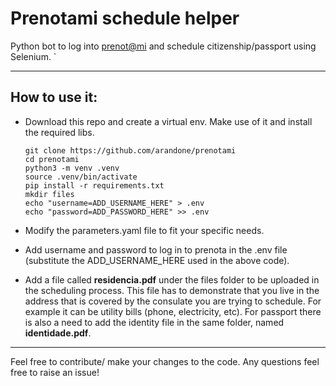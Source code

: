 # Prenotami schedule helper
Python bot to log into [prenot@mi](prenotami.esteri.it) and schedule citizenship/passport using Selenium. `

---

## How to use it:

- Download this repo and create a virtual env. Make use of it and install the required libs.
    ```
    git clone https://github.com/arandone/prenotami
    cd prenotami
    python3 -m venv .venv
    source .venv/bin/activate
    pip install -r requirements.txt
    mkdir files
    echo "username=ADD_USERNAME_HERE" > .env
    echo "password=ADD_PASSWORD_HERE" >> .env
    ```

- Modify the parameters.yaml file to fit your specific needs.

- Add username and password to log in to prenota in the .env file (substitute the ADD_USERNAME_HERE used in the above code).

- Add a file called **residencia.pdf** under the files folder to be uploaded in the scheduling process. This file has to demonstrate that you live in the address that is covered by the consulate you are trying to schedule. For example it can be utility bills (phone, electricity, etc). For passport there is also a need to add the identity file in the same folder, named **identidade.pdf**. 

---

Feel free to contribute/ make your changes to the code. Any questions feel free to raise an issue!
